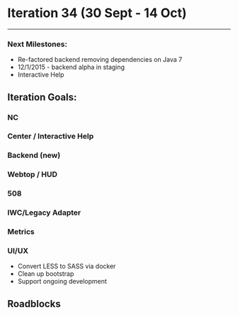# Iteration 34 (30 Sept - 14 Oct)

*** 
### Next Milestones:
* Re-factored backend removing dependencies on Java 7
* 12/1/2015 - backend alpha in staging  
* Interactive Help

## Iteration Goals:

### NC

### Center / Interactive Help


### Backend (new)

### Webtop / HUD

### 508

### IWC/Legacy Adapter


### Metrics

### UI/UX
* Convert LESS to SASS via docker
* Clean up bootstrap
* Support ongoing development
  
## Roadblocks